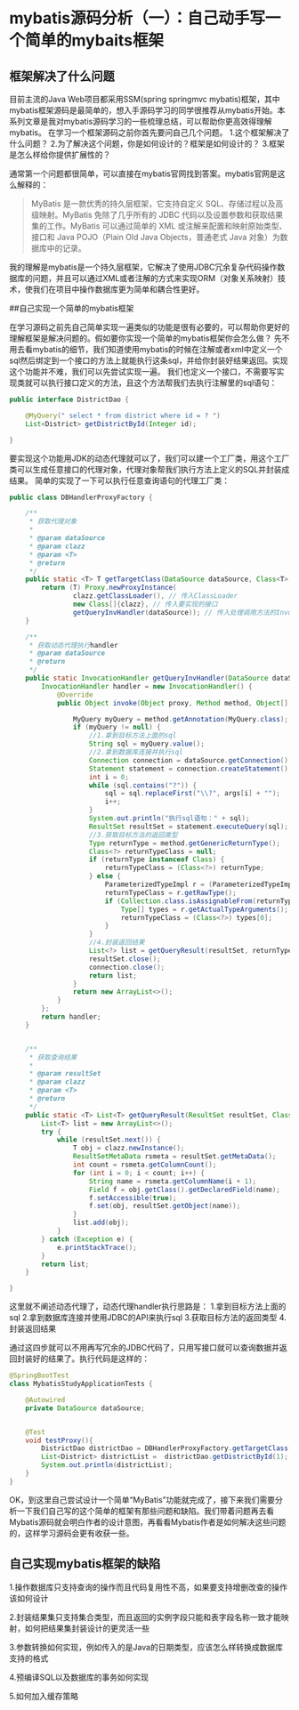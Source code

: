 # mybatis源码分析（一）：自己动手写一个简单的mybaits框架


## 框架解决了什么问题

目前主流的Java Web项目都采用SSM(spring springmvc mybatis)框架，其中mybatis框架源码是最简单的，想入手源码学习的同学很推荐从mybatis开始。本系列文章是我对mybatis源码学习的一些梳理总结，可以帮助你更高效得理解mybatis。
在学习一个框架源码之前你首先要问自己几个问题。
1.这个框架解决了什么问题？
2.为了解决这个问题，你是如何设计的？框架是如何设计的？
3.框架是怎么样给你提供扩展性的？

通常第一个问题都很简单，可以直接在mybatis官网找到答案。mybatis官网是这么解释的：

>MyBatis 是一款优秀的持久层框架，它支持自定义 SQL、存储过程以及高级映射。MyBatis 免除了几乎所有的 JDBC 代码以及设置参数和获取结果集的工作。MyBatis 可以通过简单的 XML 或注解来配置和映射原始类型、接口和 Java POJO（Plain Old Java Objects，普通老式 Java 对象）为数据库中的记录。

我的理解是mybatis是一个持久层框架，它解决了使用JDBC冗余复杂代码操作数据库的问题，并且可以通过XML或者注解的方式来实现ORM（对象关系映射）技术，使我们在项目中操作数据库更为简单和耦合性更好。

##自己实现一个简单的mybatis框架

在学习源码之前先自己简单实现一遍类似的功能是很有必要的，可以帮助你更好的理解框架是解决问题的。假如要你实现一个简单的mybatis框架你会怎么做？
先不用去看mybatis的细节，我们知道使用mybatis的时候在注解或者xml中定义一个sql然后绑定到一个接口的方法上就能执行这条sql，并给你封装好结果返回。实现这个功能并不难，我们可以先尝试实现一遍。
我们也定义一个接口，不需要写实现类就可以执行接口定义的方法，且这个方法帮我们去执行注解里的sql语句：

```java
public interface DistrictDao {

    @MyQuery(" select * from district where id = ? ")
    List<District> getDistrictById(Integer id);

}
```

要实现这个功能用JDK的动态代理就可以了，我们可以建一个工厂类，用这个工厂类可以生成任意接口的代理对象，代理对象帮我们执行方法上定义的SQL并封装成结果。
简单的实现了一下可以执行任意查询语句的代理工厂类：

```java
public class DBHandlerProxyFactory {

    /**
     * 获取代理对象
     *
     * @param dataSource
     * @param clazz
     * @param <T>
     * @return
     */
    public static <T> T getTargetClass(DataSource dataSource, Class<T> clazz) {
        return (T) Proxy.newProxyInstance(
                clazz.getClassLoader(), // 传入ClassLoader
                new Class[]{clazz}, // 传入要实现的接口
                getQueryInvHandler(dataSource)); // 传入处理调用方法的InvocationHandler
    }

    /**
     * 获取动态代理执行handler
     * @param dataSource
     * @return
     */
    public static InvocationHandler getQueryInvHandler(DataSource dataSource) {
        InvocationHandler handler = new InvocationHandler() {
            @Override
            public Object invoke(Object proxy, Method method, Object[] args) throws Throwable {

                MyQuery myQuery = method.getAnnotation(MyQuery.class);
                if (myQuery != null) {
                    //1.拿到目标方法上面的sql
                    String sql = myQuery.value();
                    //2.拿到数据库连接并执行sql
                    Connection connection = dataSource.getConnection();
                    Statement statement = connection.createStatement();
                    int i = 0;
                    while (sql.contains("?")) {
                        sql = sql.replaceFirst("\\?", args[i] + "");
                        i++;
                    }
                    System.out.println("执行sql语句：" + sql);
                    ResultSet resultSet = statement.executeQuery(sql);
                    //3.获取目标方法的返回类型
                    Type returnType = method.getGenericReturnType();
                    Class<?> returnTypeClass = null;
                    if (returnType instanceof Class) {
                        returnTypeClass = (Class<?>) returnType;
                    } else {
                        ParameterizedTypeImpl r = (ParameterizedTypeImpl) method.getGenericReturnType();
                        returnTypeClass = r.getRawType();
                        if (Collection.class.isAssignableFrom(returnTypeClass)) {
                            Type[] types = r.getActualTypeArguments();
                            returnTypeClass = (Class<?>) types[0];
                        }
                    }
                    //4.封装返回结果
                    List<?> list = getQueryResult(resultSet, returnTypeClass);
                    resultSet.close();
                    connection.close();
                    return list;
                }
                return new ArrayList<>();
            }
        };
        return handler;
    }


    /**
     * 获取查询结果
     *
     * @param resultSet
     * @param clazz
     * @param <T>
     * @return
     */
    public static <T> List<T> getQueryResult(ResultSet resultSet, Class<T> clazz) {
        List<T> list = new ArrayList<>();
        try {
            while (resultSet.next()) {
                T obj = clazz.newInstance();
                ResultSetMetaData rsmeta = resultSet.getMetaData();
                int count = rsmeta.getColumnCount();
                for (int i = 0; i < count; i++) {
                    String name = rsmeta.getColumnName(i + 1);
                    Field f = obj.getClass().getDeclaredField(name);
                    f.setAccessible(true);
                    f.set(obj, resultSet.getObject(name));
                }
                list.add(obj);
            }
        } catch (Exception e) {
            e.printStackTrace();
        }
        return list;
    }

}
```

这里就不阐述动态代理了，动态代理handler执行思路是：
1.拿到目标方法上面的sql
2.拿到数据库连接并使用JDBC的API来执行sql
3.获取目标方法的返回类型
4.封装返回结果

通过这四步就可以不用再写冗余的JDBC代码了，只用写接口就可以查询数据并返回封装好的结果了。执行代码是这样的：
```java
@SpringBootTest
class MybatisStudyApplicationTests {

    @Autowired
    private DataSource dataSource;


    @Test
    void testProxy(){
        DistrictDao districtDao = DBHandlerProxyFactory.getTargetClass(dataSource,DistrictDao.class);
        List<District> districtList =  districtDao.getDistrictById(1);
        System.out.println(districtList);
    }
}
```
OK，到这里自己尝试设计一个简单“MyBatis”功能就完成了，接下来我们需要分析一下我们自己写的这个简单的框架有那些问题和缺陷。我们带着问题再去看Mybatis源码就会明白作者的设计意图，再看看Mybatis作者是如何解决这些问题的，这样学习源码会更有收获一些。

## 自己实现mybatis框架的缺陷

1.操作数据库只支持查询的操作而且代码复用性不高，如果要支持增删改查的操作该如何设计

2.封装结果集只支持集合类型，而且返回的实例字段只能和表字段名称一致才能映射，如何把结果集封装设计的更灵活一些

3.参数转换如何实现，例如传入的是Java的日期类型，应该怎么样转换成数据库支持的格式

4.预编译SQL以及数据库的事务如何实现

5.如何加入缓存策略